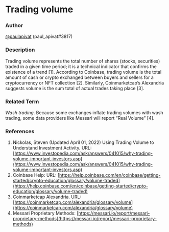 # Trading volume

### Author

[@paulapivat](https://twitter.com/paulapivat) (paul\_apivat#3817)&#x20;

### Description

Trading volume represents the total number of shares (stocks, securities) traded in a given time period; it is a technical indicator that confirms the existence of a trend \[1]. According to Coinbase, trading volume is the total amount of cash or crypto exchanged between buyers and sellers for a cryptocurrency or NFT collection \[2]. Similarly, Coinmarketcap’s Alexandria suggests volume is the sum total of actual trades taking place \[3].&#x20;

### Related Term

_Wash trading_. Because some exchanges inflate trading volumes with wash trading, some data providers like Messari will report “Real Volume” \[4].

### References

1. Nickolas, Steven (Updated April 01, 2022) Using Trading Volume to Understand Investment Activity. URL: [https://www.investopedia.com/ask/answers/041015/why-trading-volume-important-investors.asp](https://www.investopedia.com/ask/answers/041015/why-trading-volume-important-investors.asp)
2. Coinbase Help: URL: [https://help.coinbase.com/en/coinbase/getting-started/crypto-education/glossary/volume-traded](https://help.coinbase.com/en/coinbase/getting-started/crypto-education/glossary/volume-traded)
3. Coinmarketcap Alexandria. URL: [https://coinmarketcap.com/alexandria/glossary/volume](https://coinmarketcap.com/alexandria/glossary/volume)
4. Messari Proprietary Methods: [https://messari.io/report/messari-proprietary-methods](https://messari.io/report/messari-proprietary-methods)
